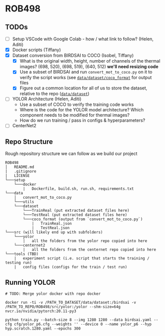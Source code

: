 # ROB498
## TODOs
* [ ] Setup VSCode with Google Colab - how / what link to follow? (Helen, Aditi)
* [x] Docker scripts (Tiffany)
* [x] Dataset conversion from BIRDSAI to COCO (Isobel, Tiffany)
  * [x] What is the original width, height, number of channels of the thermal images? (698, 520), (698, 519), (640, 512) **we'll need resizing code**
  * [x] Use a subset of BIRDSAI and run `convert_mot_to_coco.py` on it to verify the script works (see [`data/dataset/coco_format`](data/dataset/coco_format) for output files
  * [x] Figure out a common location for all of us to store the dataset, relative to the repo ([`data/dataset`](data/dataset))
* [ ] YOLOR Architecture (Helen, Aditi)
  * Use a subset of COCO to verify the training code works
  * Where is the code for the YOLOR model architecture? Which component needs to be modified for thermal images?
  * How do we run training / pass in configs & hyperparameters?
* [ ] CenterNet2
## Repo Structure 
Rough repository structure we can follow as we build our project
```
ROB498
│   README.md
|   .gitignore
|   LICENSE
└───setup
    └───docker
        |   Dockerfile, build.sh, run.sh, requirements.txt
└───data
    │   convert_mot_to_coco.py
    └───utils
    └───dataset
        └───TrainReal (put extracted dataset files here)
        └───TestReal (put extracted dataset files here)
        └───coco_format (output from `convert_mot_to_coco.py`)
            |   TrainReal.json
            |   TestReal.json
└───src (will likely end up with subfolders)
    └───yolor
        |   all the folders from the yolor repo copied into here
    └───centernet2
        |   all the folders from the centernet repo copied into here
└───tools (TBD)
    |   experiment script (i.e. script that starts the training / testing run)
    |   config files (configs for the train / test run)
```
## Running YOLOR
```
# TODO: Merge yolor docker with repo docker

docker run -ti -v /PATH_TO_DATASET/data/dataset:/birdsai -v /PATH_TO_REPO/ROB498/src/yolor:/yolor --shm-size=64g nvcr.io/nvidia/pytorch:20.11-py3

python train.py --batch-size 8 --img 1280 1280 --data birdsai.yaml --cfg cfg/yolor_p6.cfg --weights '' --device 0 --name yolor_p6 --hyp hyp.scratch.1280.yaml --epochs 300
```
